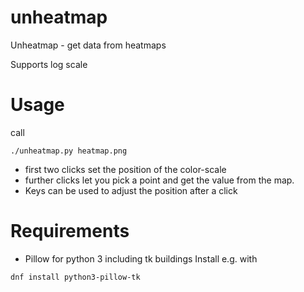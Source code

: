 # unheatmap
Unheatmap - get data from heatmaps

Supports log scale

# Usage
call
```
./unheatmap.py heatmap.png
```
* first two clicks set the position of the color-scale
* further clicks let you pick a point and get the value from the map.
* Keys can be used to adjust the position after a click

# Requirements
* Pillow for python 3 including tk buildings
Install e.g. with
```
dnf install python3-pillow-tk
```